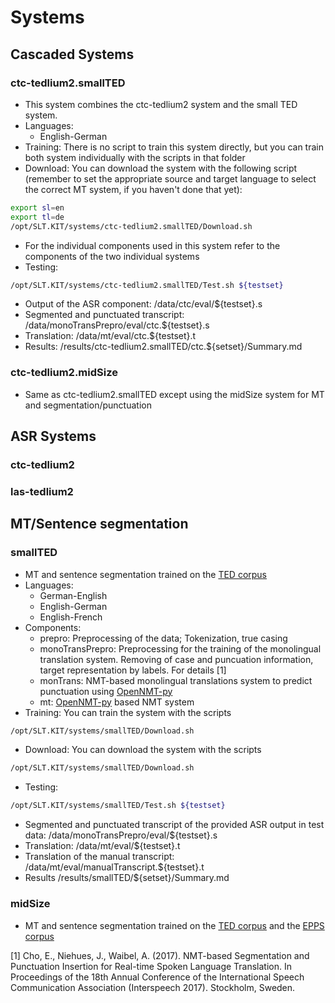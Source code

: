 # Systems

## Cascaded Systems

### ctc-tedlium2.smallTED
 * This system combines the ctc-tedlium2 system and the small TED system.
 * Languages:
   * English-German
 * Training: There is no script to train this system directly, but you can train both system individually with the scripts in that folder
 * Download: You can download the system with the following script (remember to set the appropriate source and target language to select the correct MT system, if you haven't done that yet):

 ```bash
 export sl=en
 export tl=de
 /opt/SLT.KIT/systems/ctc-tedlium2.smallTED/Download.sh
 ```
  * For the individual components used in this system refer to the components of the two individual systems
  * Testing:
  ```bash
  /opt/SLT.KIT/systems/ctc-tedlium2.smallTED/Test.sh ${testset}
  ```
  
   * Output of the ASR component:  /data/ctc/eval/${testset}.s
   * Segmented and punctuated transcript: /data/monoTransPrepro/eval/ctc.${testset}.s
   * Translation: /data/mt/eval/ctc.${testset}.t
   * Results: /results/ctc-tedlium2.smallTED/ctc.${setset}/Summary.md

### ctc-tedlium2.midSize
  * Same as ctc-tedlium2.smallTED except using the midSize system for MT and segmentation/punctuation

## ASR Systems

### ctc-tedlium2


### las-tedlium2



## MT/Sentence segmentation

### smallTED
* MT and sentence segmentation trained on the  [TED corpus](https://wit3.fbk.eu/)
* Languages:
  * German-English
  * English-German
  * English-French
* Components:
  * prepro: Preprocessing of the data; Tokenization, true casing
  * monoTransPrepro: Preprocessing for the training of the monolingual translation system. Removing of case and puncuation information, target representation by labels. For details [1]
  * monTrans: NMT-based monolingual translations system to predict punctuation using [OpenNMT-py](http://opennmt.net/)
  * mt: [OpenNMT-py](http://opennmt.net/) based NMT system
* Training: You can train the system with the scripts
```bash
/opt/SLT.KIT/systems/smallTED/Download.sh
```
* Download: You can download the system with the scripts

```bash
/opt/SLT.KIT/systems/smallTED/Download.sh
```
 * Testing:
 ```bash
 /opt/SLT.KIT/systems/smallTED/Test.sh ${testset}
 ```
   * Segmented and punctuated transcript of the provided ASR output in test data: /data/monoTransPrepro/eval/${testset}.s
   * Translation: /data/mt/eval/${testset}.t
   * Translation of the manual transcript: /data/mt/eval/manualTranscript.${testset}.t
   * Results /results/smallTED/${setset}/Summary.md


### midSize

* MT and sentence segmentation trained on the  [TED corpus](https://wit3.fbk.eu/) and the [EPPS corpus](http://statmt.org/europarl/)

[1] Cho, E., Niehues, J., Waibel, A. (2017). NMT-based Segmentation and Punctuation Insertion for Real-time Spoken Language Translation. In Proceedings of the 18th Annual Conference of the International Speech Communication Association (Interspeech 2017). Stockholm, Sweden.
